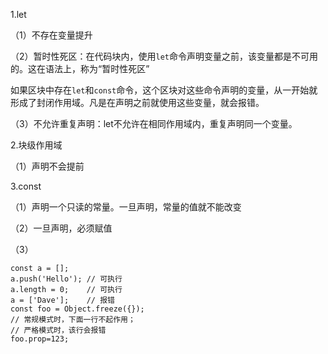 1.let

（1）不存在变量提升

（2）暂时性死区：在代码块内，使用`let`命令声明变量之前，该变量都是不可用的。这在语法上，称为“暂时性死区”

如果区块中存在`let`和`const`命令，这个区块对这些命令声明的变量，从一开始就形成了封闭作用域。凡是在声明之前就使用这些变量，就会报错。

（3）不允许重复声明：let不允许在相同作用域内，重复声明同一个变量。

2.块级作用域

（1）声明不会提前

3.const

（1）声明一个只读的常量。一旦声明，常量的值就不能改变

（2）一旦声明，必须赋值

（3）

```
const a = [];
a.push('Hello'); // 可执行
a.length = 0;    // 可执行
a = ['Dave'];    // 报错
const foo = Object.freeze({});
// 常规模式时，下面一行不起作用；
// 严格模式时，该行会报错
foo.prop=123;
```




